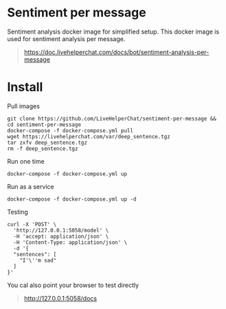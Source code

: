 # Sentiment per message

Sentiment analysis docker image for simplified setup. This docker image is used for sentiment analysis per message.

> https://doc.livehelperchat.com/docs/bot/sentiment-analysis-per-message

# Install

Pull images

```shell
git clone https://github.com/LiveHelperChat/sentiment-per-message && cd sentiment-per-message
docker-compose -f docker-compose.yml pull
wget https://livehelperchat.com/var/deep_sentence.tgz
tar zxfv deep_sentence.tgz
rm -f deep_sentence.tgz
```

Run one time

```
docker-compose -f docker-compose.yml up
```

Run as a service

```
docker-compose -f docker-compose.yml up -d
```

Testing

```shell
curl -X 'POST' \
  'http://127.0.0.1:5058/model' \
  -H 'accept: application/json' \
  -H 'Content-Type: application/json' \
  -d '{
  "sentences": [
    "I'\''m sad"
  ]
}'
```

You cal also point your browser to test directly

> http://127.0.0.1:5058/docs